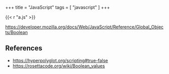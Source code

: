 +++
title = "JavaScript"
tags = [ "javascript" ]
+++

{{< r "a.js" >}}

<https://developer.mozilla.org/docs/Web/JavaScript/Reference/Global_Objects/Boolean>

## References

- <https://hyperpolyglot.org/scripting#true-false>
- <https://rosettacode.org/wiki/Boolean_values>
